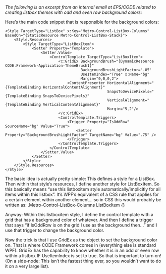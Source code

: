 _The following is an excerpt from an internal email at EPS/CODE related to creating listbox themes with odd and even row background colors:_

Here’s the main code snippet that is responsible for the background colors:

```
<Style TargetType="ListBox" x:Key="Metro-Control-ListBox-Columns" BasedOn="{StaticResource Metro-Control-ListBox-Stack}">
    <Style.Resources>
        <Style TargetType="ListBoxItem">
            <Setter Property="Template">
                <Setter.Value>
                    <ControlTemplate TargetType="ListBoxItem">
                        <c:GridEx BackgroundBrush="{DynamicResource CODE.Framework-Application-ThemeBrush1}"
                                  BackgroundBrushLightFactor=".85" 
                                  UseItemIndex="True" x:Name="bg"
                                  Margin="0,0,0,2">
                            <ContentPresenter HorizontalAlignment="{TemplateBinding HorizontalContentAlignment}" 
                                              SnapsToDevicePixels="{TemplateBinding SnapsToDevicePixels}" 
                                              VerticalAlignment="{TemplateBinding VerticalContentAlignment}"
                                              Margin="5,2"/>
                        </c:GridEx>
                        <ControlTemplate.Triggers>
                            <Trigger Property="IsOddRow" SourceName="bg" Value="True">
                                <Setter Property="BackgroundBrushLightFactor" TargetName="bg" Value=".75" />
                            </Trigger>
                        </ControlTemplate.Triggers>
                    </ControlTemplate>
                </Setter.Value>
            </Setter>
        </Style>
    </Style.Resources>
</Style>
```

The basic idea is actually pretty simple: This defines a style for a ListBox. Then within that style’s resources, I define another style for ListBoxItem. So this basically means “use this listboxitem style automatically/implicitly for all items within this listbox”. It’s WPF’s equivalent of a CSS rule that applies for a certain element within another element… so in CSS this would probably be written as: .Metro-Control-ListBox-Columns ListBoxItem {}

Anyway: Within this listboxitem style, I define the control template with a grid that has a background color of whatever. And then I define a trigger that says “if IsOddRow is on the grid I use as the background then…” and I use that trigger to change the background color.

Now the trick is that I use GridEx as the object to set the background color on. That is where CODE Framework comes in (everything else is standard WPF). GridEx has the capability to know whether it is in an odd or even row within a listbox IF UseItemIndex is set to true. So that is important to turn on! (On a side-node: This isn’t the fastest thing ever, so you wouldn’t want to do it on a very large list).

